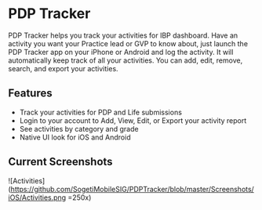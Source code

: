 # PDP Tracker
PDP Tracker helps you track your activities for IBP dashboard. Have an activity you want your Practice lead or GVP to know about, just launch the PDP Tracker app on your iPhone or Android and log the activity. It will automatically keep track of all your activities. You can add, edit, remove, search, and export your activities.

## Features
* Track your activities for PDP and Life submissions
* Login to your account to Add, View, Edit, or Export your activity report
* See activities by category and grade
* Native UI look for iOS and Android

## Current Screenshots
![Activities](https://github.com/SogetiMobileSIG/PDPTracker/blob/master/Screenshots/iOS/Activities.png =250x)
